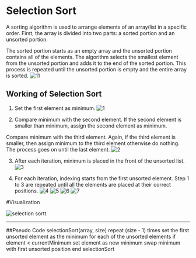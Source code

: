 
# Selection Sort

A sorting algorithm is used to arrange elements of an array/list in a specific order. 
First, the array is divided into two parts: a sorted portion and an unsorted portion.
 
The sorted portion starts as an empty array and the unsorted portion contains all of the elements.
The algorithm selects the smallest element from the unsorted portion and adds it to the end of the sorted portion.
This process is repeated until the unsorted portion is empty and the entire array is sorted.
![11](https://www.programiz.com/sites/tutorial2program/files/sorting.png)

## Working of Selection Sort
1. Set the first element as minimum.
![1](https://www.programiz.com/sites/tutorial2program/files/Selection-sort-0-initial-array.png)


2. Compare minimum with the second element. If the second element is smaller than minimum, assign the second element as minimum.

Compare minimum with the third element. Again, if the third element is smaller, then assign minimum to the third element otherwise do nothing. The process goes on until the last element.
![2](https://www.programiz.com/sites/tutorial2program/files/Selection-sort-0-comparision.png)

3. After each iteration, minimum is placed in the front of the unsorted list.
![3](https://www.programiz.com/sites/tutorial2program/files/Selection-sort-0-swapping.png)

4. For each iteration, indexing starts from the first unsorted element. Step 1 to 3 are repeated until all the elements are placed at their correct positions.
![4](https://www.programiz.com/sites/tutorial2program/files/Selection-sort-0.png)
![5](https://www.programiz.com/sites/tutorial2program/files/Selection-sort-1.png)
![6](https://www.programiz.com/sites/tutorial2program/files/Selection-sort-2.png)
![7](https://www.programiz.com/sites/tutorial2program/files/Selection-sort-3_1.png)

#Visualization

 
![selection sortt](https://user-images.githubusercontent.com/98210740/212728104-650e9fed-46f4-4f9c-b94b-297f4a4dcf29.gif)
______________________________________________________________________________________________

##Pseudo Code
selectionSort(array, size)
  repeat (size - 1) times
  set the first unsorted element as the minimum
  for each of the unsorted elements
    if element < currentMinimum
      set element as new minimum
  swap minimum with first unsorted position
end selectionSort

